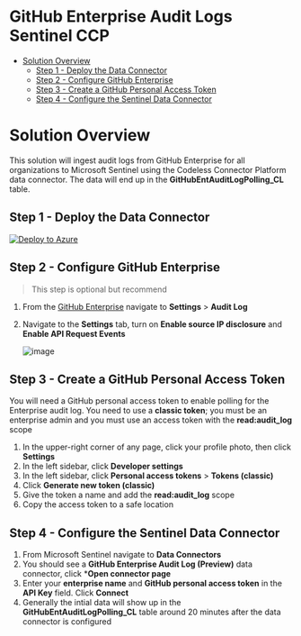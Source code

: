 # GitHub Enterprise Audit Logs Sentinel CCP

- [Solution Overview](#solution-overview)
  * [Step 1 - Deploy the Data Connector](#step-1---deploy-the-data-connector)
  * [Step 2 - Configure GitHub Enterprise](#step-2---configure-github-enterprise)
  * [Step 3 - Create a GitHub Personal Access Token](#step-3---create-a-github-personal-access-token)
  * [Step 4 - Configure the Sentinel Data Connector](#step-4---configure-the-sentinel-data-connector)

# Solution Overview
This solution will ingest audit logs from GitHub Enterprise for all organizations to Microsoft Sentinel using the Codeless Connector Platform data connector. The data will end up in the **GitHubEntAuditLogPolling_CL** table.

## Step 1 - Deploy the Data Connector
[![Deploy to Azure](https://aka.ms/deploytoazurebutton)](https://portal.azure.com/#create/Microsoft.Template/uri/https%3A%2F%2Fraw.githubusercontent.com%2Fseanstark%2Fsentinel-tools%2Fmain%2Fdataconnectors%2FGitHubAuditLogs%2FCCP%2FGitHubAuditLogs_CCP.json)

## Step 2 - Configure GitHub Enterprise
> This step is optional but recommend

1. From the [GitHub Enterprise](https://github.com/enterprises) navigate to **Settings** > **Audit Log**
2. Navigate to the **Settings** tab, turn on **Enable source IP disclosure** and **Enable API Request Events**
   
   ![image](https://github.com/seanstark/sentinel-tools/assets/84108246/a5c4d65a-67a6-4c69-9f61-1ae04b2f3a1b)

## Step 3 - Create a GitHub Personal Access Token
You will need a GitHub personal access token to enable polling for the Enterprise audit log. You need to use a **classic token**; you must be an enterprise admin and you must use an access token with the **read:audit_log** scope

1. In the upper-right corner of any page, click your profile photo, then click **Settings**
2. In the left sidebar, click **Developer settings**
3. In the left sidebar, click **Personal access tokens** > **Tokens (classic)**
4. Click **Generate new token (classic)**
5. Give the token a name and add the **read:audit_log** scope
6. Copy the access token to a safe location

## Step 4 - Configure the Sentinel Data Connector
1. From Microsoft Sentinel navigate to **Data Connectors**
2. You should see a **GitHub Enterprise Audit Log (Preview)** data connector, click ***Open connector page**
3. Enter your **enterprise name** and **GitHub personal access token** in the **API Key** field. Click **Connect**
4. Generally the intial data will show up in the **GitHubEntAuditLogPolling_CL** table around 20 minutes after the data connector is configured
